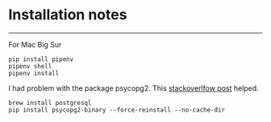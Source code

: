 # Installation notes
---

For Mac Big Sur

```
pip install pipenv
pipenv shell
pipenv install
```
I had problem with the package psycopg2. This [stackoverlfow post](https://stackoverflow.com/questions/65059310/apple-m1-install-psycopg2-package-symbol-not-found-pqbackendpid) helped.

```
brew install postgresql
pip install psycopg2-binary --force-reinstall --no-cache-dir
```